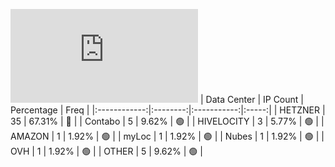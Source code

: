 ![Diagramm](https://github.com/obajay/StateSync-snapshots/blob/main/Projects/Uptick/1/README.md)
| Data Center | IP Count | Percentage | Freq |
|:------------:|:--------:|:-----------:|:-----:|
| HETZNER | 35 | 67.31% | 🔴 |
| Contabo | 5 | 9.62% | 🟢 |
| HIVELOCITY | 3 | 5.77% | 🟢 |
| AMAZON | 1 | 1.92% | 🟢 |
| myLoc | 1 | 1.92% | 🟢 |
| Nubes | 1 | 1.92% | 🟢 |
| OVH | 1 | 1.92% | 🟢 |
| OTHER | 5 | 9.62% | 🟢 |